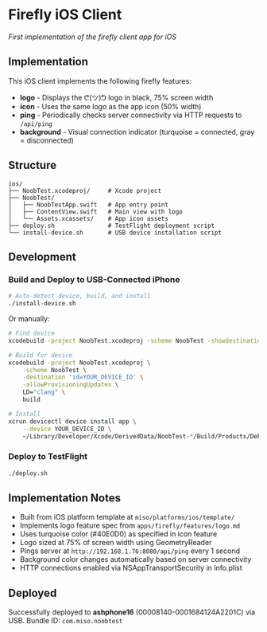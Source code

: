 # Firefly iOS Client

*First implementation of the firefly client app for iOS*

## Implementation

This iOS client implements the following firefly features:
- **logo** - Displays the ᕦ(ツ)ᕤ logo in black, 75% screen width
- **icon** - Uses the same logo as the app icon (50% width)
- **ping** - Periodically checks server connectivity via HTTP requests to `/api/ping`
- **background** - Visual connection indicator (turquoise = connected, gray = disconnected)

## Structure

```
ios/
├── NoobTest.xcodeproj/     # Xcode project
├── NoobTest/
│   ├── NoobTestApp.swift   # App entry point
│   ├── ContentView.swift   # Main view with logo
│   └── Assets.xcassets/    # App icon assets
├── deploy.sh               # TestFlight deployment script
└── install-device.sh       # USB device installation script
```

## Development

### Build and Deploy to USB-Connected iPhone

```bash
# Auto-detect device, build, and install
./install-device.sh
```

Or manually:

```bash
# Find device
xcodebuild -project NoobTest.xcodeproj -scheme NoobTest -showdestinations | grep "platform:iOS,"

# Build for device
xcodebuild -project NoobTest.xcodeproj \
    -scheme NoobTest \
    -destination 'id=YOUR_DEVICE_ID' \
    -allowProvisioningUpdates \
    LD="clang" \
    build

# Install
xcrun devicectl device install app \
    --device YOUR_DEVICE_ID \
    ~/Library/Developer/Xcode/DerivedData/NoobTest-*/Build/Products/Debug-iphoneos/NoobTest.app
```

### Deploy to TestFlight

```bash
./deploy.sh
```

## Implementation Notes

- Built from iOS platform template at `miso/platforms/ios/template/`
- Implements logo feature spec from `apps/firefly/features/logo.md`
- Uses turquoise color (#40E0D0) as specified in icon feature
- Logo sized at 75% of screen width using GeometryReader
- Pings server at `http://192.168.1.76:8080/api/ping` every 1 second
- Background color changes automatically based on server connectivity
- HTTP connections enabled via NSAppTransportSecurity in Info.plist

## Deployed

Successfully deployed to **ashphone16** (00008140-0001684124A2201C) via USB.
Bundle ID: `com.miso.noobtest`
